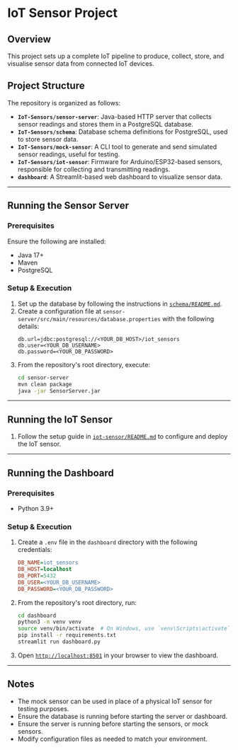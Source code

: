 # IoT Sensor Project

## Overview
This project sets up a complete IoT pipeline to produce, collect, store, and visualise sensor data from connected IoT devices.

## Project Structure
The repository is organized as follows:

- **`IoT-Sensors/sensor-server`**: Java-based HTTP server that collects sensor readings and stores them in a PostgreSQL database.
- **`IoT-Sensors/schema`**: Database schema definitions for PostgreSQL, used to store sensor data.
- **`IoT-Sensors/mock-sensor`**: A CLI tool to generate and send simulated sensor readings, useful for testing.
- **`IoT-Sensors/iot-sensor`**: Firmware for Arduino/ESP32-based sensors, responsible for collecting and transmitting readings.
- **`dashboard`**: A Streamlit-based web dashboard to visualize sensor data.

---

## Running the Sensor Server

### Prerequisites
Ensure the following are installed:
- Java 17+
- Maven
- PostgreSQL

### Setup & Execution
1. Set up the database by following the instructions in [`schema/README.md`](schema/README.md).
2. Create a configuration file at `sensor-server/src/main/resources/database.properties` with the following details:
    ```properties
    db.url=jdbc:postgresql://<YOUR_DB_HOST>/iot_sensors
    db.user=<YOUR_DB_USERNAME>
    db.password=<YOUR_DB_PASSWORD>
    ```
3. From the repository's root directory, execute:
    ```sh
    cd sensor-server
    mvn clean package
    java -jar SensorServer.jar
    ```

---

## Running the IoT Sensor

1. Follow the setup guide in [`iot-sensor/README.md`](iot-sensor/README.md) to configure and deploy the IoT sensor.

---

## Running the Dashboard

### Prerequisites
- Python 3.9+

### Setup & Execution
1. Create a `.env` file in the `dashboard` directory with the following credentials:
    ```ini
    DB_NAME=iot_sensors
    DB_HOST=localhost
    DB_PORT=5432
    DB_USER=<YOUR_DB_USERNAME>
    DB_PASSWORD=<YOUR_DB_PASSWORD>
    ```
2. From the repository's root directory, run:
    ```sh
    cd dashboard
    python3 -m venv venv
    source venv/bin/activate  # On Windows, use `venv\Scripts\activate`
    pip install -r requirements.txt
    streamlit run dashboard.py
    ```
3. Open [`http://localhost:8501`](http://localhost:8501) in your browser to view the dashboard.

---

## Notes
- The mock sensor can be used in place of a physical IoT sensor for testing purposes.
- Ensure the database is running before starting the server or dashboard.
- Ensure the server is running before starting the sensors, or mock sensors.
- Modify configuration files as needed to match your environment.
